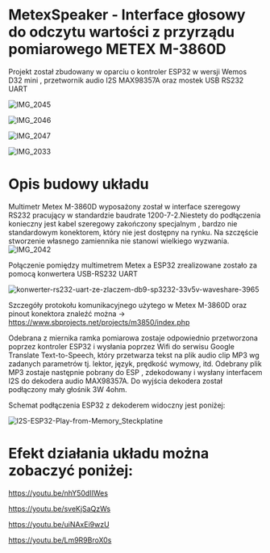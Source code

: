 # MetexSpeaker - Interface głosowy do odczytu wartości z przyrządu pomiarowego METEX M-3860D

  Projekt został zbudowany w oparciu o kontroler ESP32 w wersji Wemos D32 mini , przetwornik audio I2S MAX98357A oraz mostek USB RS232 UART

![IMG_2045](https://user-images.githubusercontent.com/17962241/168257330-691578a7-1ef5-47b8-8bc7-7c52ca28de10.JPG)

![IMG_2046](https://user-images.githubusercontent.com/17962241/168257485-fea47770-559c-4119-b77a-37aefa643c98.JPG)

![IMG_2047](https://user-images.githubusercontent.com/17962241/168257552-69bd96af-bcce-4055-86a7-1970930b09b5.JPG)

![IMG_2033](https://user-images.githubusercontent.com/17962241/168257628-a994a2a2-ac3a-4992-8603-c5b0205f6a21.JPG)

# Opis budowy układu

Multimetr Metex M-3860D wyposażony został w interface szeregowy RS232 pracujący w standardzie baudrate 1200-7-2.Niestety do podłączenia konieczny jest kabel szeregowy zakończony specjalnym , bardzo nie standardowym konektorem, który nie jest dostępny na rynku. Na szczęście stworzenie własnego zamiennika nie stanowi wielkiego wyzwania. ![IMG_2042](https://user-images.githubusercontent.com/17962241/168260033-3eba8f12-91ee-40e9-adc7-9c5a3384f749.JPG)

Połączenie pomiędzy multimetrem Metex a ESP32 zrealizowane zostało za pomocą konwertera USB-RS232 UART

![konwerter-rs232-uart-ze-zlaczem-db9-sp3232-33v5v-waveshare-3965](https://user-images.githubusercontent.com/17962241/168258839-9e9a6178-3391-491b-900b-57894c61c10e.jpg)
  
Szczegóły protokołu komunikacyjnego użytego w Metex M-3860D oraz pinout konektora znaleźć można -> https://www.sbprojects.net/projects/m3850/index.php

  Odebrana z miernika ramka pomiarowa zostaje odpowiednio przetworzona poprzez kontroler ESP32 i wysłania  poprzez Wifi do serwisu Google Translate Text-to-Speech, który przetwarza tekst na plik audio clip MP3 wg zadanych parametrów tj. lektor, język, prędkość wymowy, itd. Odebrany plik MP3 zostaje następnie pobrany do ESP , zdekodowany i wysłany interfacem I2S do dekodera audio MAX98357A. Do wyjścia dekodera został podłączony mały głośnik 3W 4ohm. 
  
  Schemat podłączenia ESP32 z dekoderem widoczny jest poniżej:

![I2S-ESP32-Play-from-Memory_Steckplatine](https://user-images.githubusercontent.com/17962241/168258586-f9c6710a-1b62-4a56-9ea9-05c532f4cdcd.png)

# Efekt działania układu można zobaczyć poniżej:

https://youtu.be/nhY50dIIWes

https://youtu.be/sveKjSaQzWs

https://youtu.be/uiNAxEi9wzU

https://youtu.be/Lm9R9BroX0s


